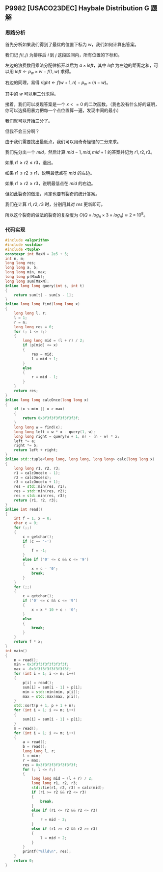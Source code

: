 ## P9982 [USACO23DEC] Haybale Distribution G 题解

### 思路分析

首先分析如果我们得到了最优的位置下标为 $w$，我们如何计算出答案。

我们记 $f(i, j)$ 为排序后 $i$ 到 $j$ 这段区间内，所有位置的下标和。

左边的浪费数用乘法分配律拆开以后为 $a \times left$，其中 $left$ 为左边的距离之和，可以用 $left \gets p_w \times w - f(1, w)$ 求得。

右边的同理，易得 $right \gets f(w + 1, n) - p_w \times (n - w)$。

其中的 $w$ 可以用二分求得。

接着，我们可以发现答案是一个 $x <= 0$ 的二次函数。（我也没有什么好的证明，你可以选择用暴力把每一个点位置算一遍，发现中间的最小）

我们就可以开始三分了。

但我不会三分啊？

由于我们需要找出最低点，我们可以用奇奇怪怪的二分来求。

我们先分出一个 $mid$，然后计算 $mid - 1, mid, mid + 1$ 的答案并记为 $r1, r2, r3$。

如果 $r1 \ge r2 \le r3$，退出。

如果 $r1 \le r2 \le r1$，说明最低点在 $mid$ 的左边。

如果 $r1 \ge r2 \ge r3$，说明最低点在 $mid$ 的右边。

但如此裂奇的做法，肯定也要有裂奇的统计答案。

我们在计算 $r1, r2, r3$ 时，分别用其对 $res$ 更新即可。

所以这个裂奇的做法的裂奇的复杂度为 $O(Q \times log_n \times 3 \times log_n) \approx 2 \times 10^8$。

### 代码实现
```cpp
#include <algorithm>
#include <cstdio>
#include <tuple>
constexpr int MaxN = 2e5 + 5;
int n, m;
long long res;
long long a, b;
long long min, max;
long long p[MaxN];
long long sum[MaxN];
inline long long query(int s, int t)
{
    return sum[t] - sum[s - 1];
}
inline long long find(long long x)
{
    long long l, r;
    l = 1;
    r = n;
    long long res = 0;
    for (; l <= r;)
    {
        long long mid = (l + r) / 2;
        if (p[mid] <= x)
        {
            res = mid;
            l = mid + 1;
        }
        else
        {
            r = mid - 1;
        }
    }
    return res;
}
inline long long calcOnce(long long x)
{
    if (x < min || x > max)
    {
        return 0x3f3f3f3f3f3f3f3f;
    }
    long long w = find(x);
    long long left = w * x - query(1, w);
    long long right = query(w + 1, n) - (n - w) * x;
    left *= a;
    right *= b;
    return left + right;
}
inline std::tuple<long long, long long, long long> calc(long long x)
{
    long long r1, r2, r3;
    r1 = calcOnce(x - 1);
    r2 = calcOnce(x);
    r3 = calcOnce(x + 1);
    res = std::min(res, r1);
    res = std::min(res, r2);
    res = std::min(res, r3);
    return {r1, r2, r3};
}
inline int read()
{
    int f = 1, x = 0;
    char c = 0;
    for (;;)
    {
        c = getchar();
        if (c == '-')
        {
            f = -1;
        }
        else if ('0' <= c && c <= '9')
        {
            x = c - '0';
            break;
        }
    }
    for (;;)
    {
        c = getchar();
        if ('0' <= c && c <= '9')
        {
            x = x * 10 + c - '0';
        }
        else
        {
            break;
        }
    }
    return f * x;
}
int main()
{
    n = read();
    min = 0x3f3f3f3f3f3f3f3f;
    max = -0x3f3f3f3f3f3f3f3f;
    for (int i = 1; i <= n; i++)
    {
        p[i] = read();
        sum[i] = sum[i - 1] + p[i];
        min = std::min(min, p[i]);
        max = std::max(max, p[i]);
    }
    std::sort(p + 1, p + 1 + n);
    for (int i = 1; i <= n; i++)
    {
        sum[i] = sum[i - 1] + p[i];
    }
    m = read();
    for (int i = 1; i <= m; i++)
    {
        a = read();
        b = read();
        long long l, r;
        l = min;
        r = max;
        res = 0x3f3f3f3f3f3f3f3f;
        for (; l <= r;)
        {
            long long mid = (l + r) / 2;
            long long r1, r2, r3;
            std::tie(r1, r2, r3) = calc(mid);
            if (r1 >= r2 && r2 <= r3)
            {
                break;
            }
            else if (r1 <= r2 && r2 <= r3)
            {
                r = mid - 2;
            }
            else if (r1 >= r2 && r2 >= r3)
            {
                l = mid + 2;
            }
        }
        printf("%lld\n", res);
    }
    return 0;
}
```